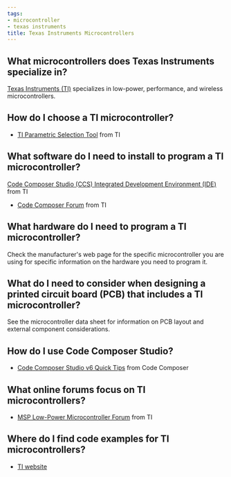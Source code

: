 ```yaml
---
tags:
- microcontroller
- texas instruments
title: Texas Instruments Microcontrollers
---
```


## What microcontrollers does Texas Instruments specialize in?

[Texas Instruments (TI)](http://www.ti.com/lsds/ti/microcontrollers_16-bit_32-bit/overview.page) specializes in low-power, performance, and wireless microcontrollers.

## How do I choose a TI microcontroller?

-   [TI Parametric Selection Tool](http://www.ti.com/ww/en/parametric_selection_tool/index.html) from TI

## What software do I need to install to program a TI microcontroller?

[Code Composer Studio (CCS) Integrated Development Environment (IDE)](http://www.ti.com/tool/ccstudio) from TI

-   [Code Composer Forum](http://e2e.ti.com/support/development_tools/code_composer_studio/) from TI

## What hardware do I need to program a TI microcontroller?

Check the manufacturer's web page for the specific microcontroller you are using for specific information on the hardware you need to program it.

## What do I need to consider when designing a printed circuit board (PCB) that includes a TI microcontroller?

See the microcontroller data sheet for information on PCB layout and external component considerations.

## How do I use Code Composer Studio?

-   [Code Composer Studio v6 Quick Tips](https://www.youtube.com/playlist?list=PL3NIKJ0FKtw67hHMKWN2xBfecpei-1wVg) from Code Composer

## What online forums focus on TI microcontrollers?

-   [MSP Low-Power Microcontroller Forum](http://e2e.ti.com/support/microcontrollers/msp430/) from TI

## Where do I find code examples for TI microcontrollers?

-   [TI website](http://www.ti.com/)
